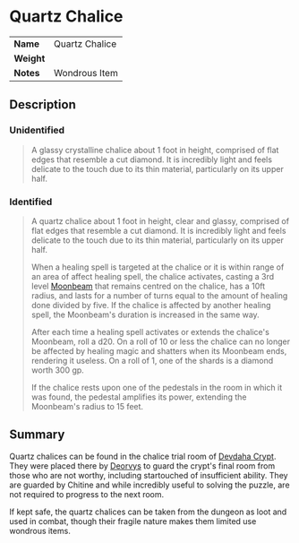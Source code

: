 # Quartz Chalice

|||
| --- | --- |
| **Name** | Quartz Chalice | item.2
| **Weight** ||
| **Notes** | Wondrous Item |

## Description

### Unidentified

> A glassy crystalline chalice about 1 foot in height, comprised of flat edges that resemble a cut diamond. It is incredibly light and feels delicate to the touch due to its thin material, particularly on its upper half.

### Identified

> A quartz chalice about 1 foot in height, clear and glassy, comprised of flat edges that resemble a cut diamond. It is incredibly light and feels delicate to the touch due to its thin material, particularly on its upper half.
>
> When a healing spell is targeted at the chalice or it is within range of an area of affect healing spell, the chalice activates, casting a 3rd level [Moonbeam](https://www.dndbeyond.com/spells/moonbeam) that remains centred on the chalice, has a 10ft radius, and lasts for a number of turns equal to the amount of healing done divided by five. If the chalice is affected by another healing spell, the Moonbeam's duration is increased in the same way.
>
> After each time a healing spell activates or extends the chalice's Moonbeam, roll a d20. On a roll of 10 or less the chalice can no longer be affected by healing magic and shatters when its Moonbeam ends, rendering it useless. On a roll of 1, one of the shards is a diamond worth 300 gp.
>
> If the chalice rests upon one of the pedestals in the room in which it was found, the pedestal amplifies its power, extending the Moonbeam's radius to 15 feet.

## Summary

Quartz chalices can be found in the chalice trial room of [Devdaha Crypt](../../places/dungeons/devdaha-crypt.md). They were placed there by [Deorvys](../../characters/deorvys.md) to guard the crypt's final room from those who are not worthy, including startouched of insufficient ability. They are guarded by Chitine and while incredibly useful to solving the puzzle, are not required to progress to the next room.

If kept safe, the quartz chalices can be taken from the dungeon as loot and used in combat, though their fragile nature makes them limited use wondrous items.
